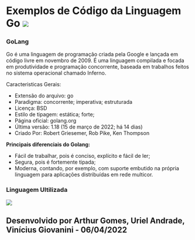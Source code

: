 # Exemplos de Código da Linguagem Go <img src="https://img.icons8.com/color/48/golang.png"/>

### GoLang
  Go é uma linguagem de programação criada pela Google e lançada em código livre em novembro de 2009. É uma linguagem compilada e focada em produtividade e programação concorrente, baseada em trabalhos feitos no sistema operacional chamado Inferno.
  
Caracteristicas Gerais:
- Extensão do arquivo: go
- Paradigma: concorrente; imperativa; estruturada
- Licença: BSD
- Estilo de tipagem: estática; forte;
- Página oficial: golang.org
- Última versão: 1.18 (15 de março de 2022; há 14 dias)
- Criado Por: Robert Griesemer, Rob Pike, Ken Thompson

**Principais diferenciais do Golang:**
- Fácil de trabalhar, pois é conciso, explícito e fácil de ler;
- Segura, pois é fortemente tipada;
- Moderna, contando, por exemplo, com suporte embutido na própria linguagem para aplicações distribuídas em rede multicor.

### Linguagem Ultilizada
<div>
<img src="https://cdn.icon-icons.com/icons2/2699/PNG/48/golang_logo_icon_171073.png"/>
</div>

## Desenvolvido por Arthur Gomes, Uriel Andrade, Vinícius Giovanini - 06/04/2022
